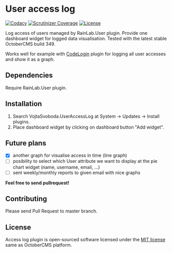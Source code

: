 # User access log

[![Codacy](https://img.shields.io/codacy/1ff45e2f65dc4986aabfb63eef43822f.svg)](https://www.codacy.com/app/vojtasvoboda/oc-useraccesslog-plugin)
[![Scrutinizer Coverage](https://img.shields.io/scrutinizer/g/vojtasvoboda/oc-useraccesslog-plugin.svg)](https://scrutinizer-ci.com/g/vojtasvoboda/oc-useraccesslog-plugin/?branch=master)
[![License](https://img.shields.io/badge/license-MIT-blue.svg)](https://github.com/vojtasvoboda/oc-useraccesslog-plugin/blob/master/LICENSE)

Log access of users managed by RainLab.User plugin. Provide one dashboard widget for logged data visualisation. Tested with the latest stable OctoberCMS build 349.

Works well for example with [CodeLogin](http://octobercms.com/plugin/vojtasvoboda-codelogin) plugin for logging all user accesses and show it as a graph.

## Dependencies

Require RainLab.User plugin.

## Installation

1. Search VojtaSvoboda.UserAccessLog at System -> Updates -> Install plugins.
2. Place dashboard widget by clicking on dashboard button "Add widget".

## Future plans

- [x] another graph for visualise access in time (line graph)
- [ ] posibility to select which User attribute we want to display at the pie chart widget (name, username, email, ...)
- [ ] sent weekly/monthly reports to given email with nice graphs

**Feel free to send pullrequest!**

## Contributing

Please send Pull Request to master branch.

## License

Access log plugin is open-sourced software licensed under the [MIT license](http://opensource.org/licenses/MIT) same as OctoberCMS platform.